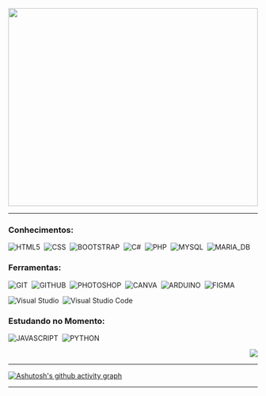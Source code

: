 <div align="center">  
  <img width="100%" height="400px" src="https://github.com/user-attachments/assets/1d03f870-4804-4809-a2a4-7916ed59221b" />
</div>

***

### Conhecimentos:

![HTML5](https://img.shields.io/badge/HTML5-2c2c2c?style=for-the-badge&logo=html5&logoColor=orange)&nbsp;
![CSS](https://img.shields.io/badge/CSS3-2c2c2c?style=for-the-badge&logo=css3&logoColor=skyblue)&nbsp;
![BOOTSTRAP](https://img.shields.io/badge/BOOTSTRAP-2c2c2c?style=for-the-badge&logo=bootstrap&logoColor=purple)&nbsp;
![C#](https://img.shields.io/badge/C%23-2c2c2c?style=for-the-badge&logo=c-sharp&logoColor=darkgreen)&nbsp;
![PHP](https://img.shields.io/badge/PHP-2c2c2c?style=for-the-badge&logo=php&logoColor=9a77e6)&nbsp;
![MYSQL](https://img.shields.io/badge/MYSQL-2c2c2c?style=for-the-badge&logo=mysql&logoColor=white)&nbsp;
![MARIA_DB](https://img.shields.io/badge/MARIA_DB-2c2c2c?style=for-the-badge&logo=mariadb&logoColor=white)&nbsp;


### Ferramentas:

![GIT](https://img.shields.io/badge/GIT-2c2c2c?style=for-the-badge&logo=git&logoColor=orange)&nbsp;
![GITHUB](https://img.shields.io/badge/GITHUB-2c2c2c?style=for-the-badge&logo=github&logoColor=white)&nbsp;
![PHOTOSHOP](https://img.shields.io/badge/PHOTOSHOP-2c2c2c?style=for-the-badge&logo=Adobe%20Photoshop&logoColor=blue)&nbsp;
![CANVA](https://img.shields.io/badge/CANVA-2c2c2c.svg?&style=for-the-badge&logo=Canva&logoColor=cyan)&nbsp;
![ARDUINO](https://img.shields.io/badge/ARDUINO-2c2c2c?style=for-the-badge&logo=arduino&logoColor=green)&nbsp;
![FIGMA](https://img.shields.io/badge/FIGMA-2c2c2c?style=for-the-badge&logo=figma&logoColor=orange)&nbsp;


![Visual Studio](https://img.shields.io/badge/-Visual%20Studio-2c2c2c?style=for-the-badge&logo=visual-studio&logoColor=C8A2C8&labelColor=0D1117)&nbsp;
![Visual Studio Code](https://img.shields.io/badge/-Visual%20Studio%20Code-2c2c2c?style=for-the-badge&logo=visual-studio&logoColor=1E90FF&labelColor=0D1117)&nbsp;

### Estudando no Momento:

![JAVASCRIPT](https://img.shields.io/badge/JAVASCRIPT-2c2c2c?style=for-the-badge&logo=JAVASCRIPT&logoColor=YELLOW)&nbsp;
![PYTHON](https://img.shields.io/badge/Python-2c2c2c?style=for-the-badge&logo=python&logoColor=yellow)&nbsp;

<div align="end">
  <a href="" target="_blank"><img src="https://img.shields.io/badge/-LinkedIn-%230077B5?style=for-the-badge&logo=linkedin&logoColor=white" target="_blank"></a>
</div>

***

[![Ashutosh's github activity graph](https://github-readme-activity-graph.vercel.app/graph?username=Lucasaraujo2&bg_color=000000&color=125780&line=125780&point=fff&area=true&hide_border=true)](https://github.com/ashutosh00710/github-readme-activity-graph)

*** 
